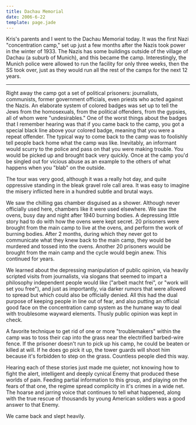 ```yaml
---
title: Dachau Memorial
date: 2006-6-22
template: page.jade
---
```


Kris's parents and I went to the Dachau Memorial today. It was the first
Nazi "concentration camp," set up just a few months after the Nazis took
power in the winter of 1933\. The Nazis has some buildings outside of the
village of Dachau (a suburb of Munich), and this became the camp. Interestingly,
the Munich police were allowed to run the facility for only three weeks,
then the SS took over, just as they would run all the rest of the camps
for the next 12 years.
  
---
  
Right away the camp got a set of political prisoners: journalists, communists,
former government officials, even priests who acted against the Nazis.
An elaborate system of colored badges was set up to tell the Jews from
the homosexuals, from the political offenders, from the gypsies, all of
whom were "undesirables." One of the worst things about the badges that
I remember hearing was that if you came back to the camp, you got a special
black line above your colored badge, meaning that you were a repeat offender.
The typical way to come back to the camp was to foolishly tell people back
home what the camp was like. Inevitably, an informant would scurry to the
police and pass on that you were making trouble. You would be picked up
and brought back very quickly. Once at the camp you'd be singled out for
vicious abuse as an example to the others of what happens when you "blab"
on the outside.
  
  
The tour was very good, although it was a really hot day, and quite oppressive
standing in the bleak gravel role call area. It was easy to imagine the
misery inflicted here in a hundred subtle and brutal ways.
  
  
We saw the chilling gas chamber disguised as a shower. Although never
officially used here, chambers like it were used elsewhere. We saw the
ovens, busy day and night after 1940 burning bodies. A depressing little
story had to do with how the ovens were kept secret. 20 prisoners were
brought from the main camp to live at the ovens, and perform the work of
burning bodies. After 2 months, during which they never got to communicate
what they knew back to the main camp, they would be murdered and tossed
into the ovens. Another 20 prisoners would be brought from the main camp
and the cycle would begin anew. This continued for years.
  
  
We learned about the depressing manipulation of public opinion, via heavily
scripted visits from journalists, via slogans that seemed to impart a philosophy
independent people would like ("arbeit macht frei", or "work will set you
free"), and just as importantly, via darker rumors that were allowed to
spread but which could also be officially denied. All this had the dual
purpose of keeping people in line out of fear, and also putting an official
good face on the concentration camp system as the humane way to deal with
troublesome wayward elements. Thusly public opinion was kept in check.
  
  
A favorite technique to get rid of one or more "troublemakers" within
the camp was to toss their cap into the grass near the electrified barbed-wire
fence. If the prisoner doesn't run to pick up his camp, he could be beaten
or killed at will. If he does go pick it up, the tower guards will shoot
him because it's forbidden to step on the grass. Countless people died
this way.
  
  
Hearing each of these stories just made me quieter, not knowing how to
fight the alert, intelligent and deeply cynical Enemy that produced these
worlds of pain. Feeding partial information to this group, and playing
on the fears of that one, the regime spread complicity in it's crimes in
a wide net. The hoarse and jarring voice that continues to tell what happened,
along with the true rescue of thousands by young American soldiers was
a good answer to that Enemy.
  
  
We came back and slept heavily.
